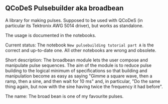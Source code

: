 ## QCoDeS Pulsebuilder aka broadbean

A library for making pulses. Supposed to be used with QCoDeS (in
particular its Tektronix AWG 5014 driver), but works as standalone.

The usage is documented in the notebooks.

Current status: The notebook `New pulsebuilding tutorial part A` is
the correct and up-to-date one. All other notebooks are wrong and
obsolete.

Short description: The broadbean module lets the user compose and
manipulate pulse sequences. The aim of the module is to reduce pulse
building to the logical minimum of specifications so that building and
manipulation become as easy as saying "Gimme a square wave, then a
ramp, then a sine, and then wait for 10 ms" and, in particular, "Do
the same thing again, but now with the sine having twice the frequency
it had before".

The name: The broad bean is one of my favourite pulses.
